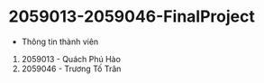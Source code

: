 # 2059013-2059046-FinalProject
- Thông tin thành viên
1. 2059013 - Quách Phú Hào
2. 2059046 - Trương Tố Trân

